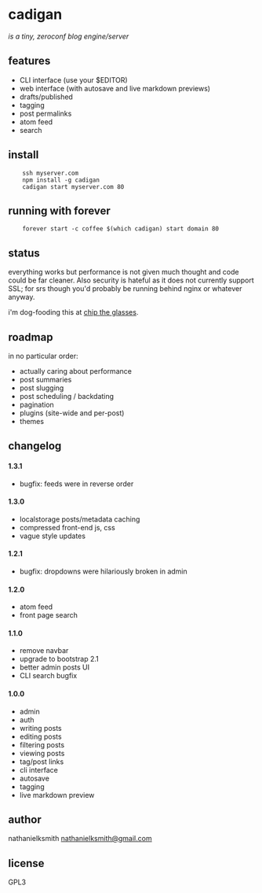 # cadigan

_is a tiny, zeroconf blog engine/server_

## features

 * CLI interface (use your $EDITOR)
 * web interface (with autosave and live markdown previews)
 * drafts/published
 * tagging
 * post permalinks
 * atom feed
 * search

## install

        ssh myserver.com
        npm install -g cadigan
        cadigan start myserver.com 80

## running with forever

        forever start -c coffee $(which cadigan) start domain 80

## status

everything works but performance is not given much thought and code could be
far cleaner. Also security is hateful as it does not currently support SSL; for
srs though you'd probably be running behind nginx or whatever anyway.

i'm dog-fooding this at [chip the glasses](http://chiptheglasses.com).


## roadmap

in no particular order:

 * actually caring about performance
 * post summaries
 * post slugging
 * post scheduling / backdating
 * pagination
 * plugins (site-wide and per-post)
 * themes

## changelog

#### 1.3.1

 * bugfix: feeds were in reverse order

#### 1.3.0

 * localstorage posts/metadata caching
 * compressed front-end js, css
 * vague style updates

#### 1.2.1

 * bugfix: dropdowns were hilariously broken in admin

#### 1.2.0

 * atom feed
 * front page search

#### 1.1.0

 * remove navbar
 * upgrade to bootstrap 2.1
 * better admin posts UI
 * CLI search bugfix

#### 1.0.0

 * admin
 * auth
 * writing posts
 * editing posts
 * filtering posts
 * viewing posts
 * tag/post links
 * cli interface
 * autosave
 * tagging
 * live markdown preview

## author

nathanielksmith <nathanielksmith@gmail.com>

## license

GPL3
